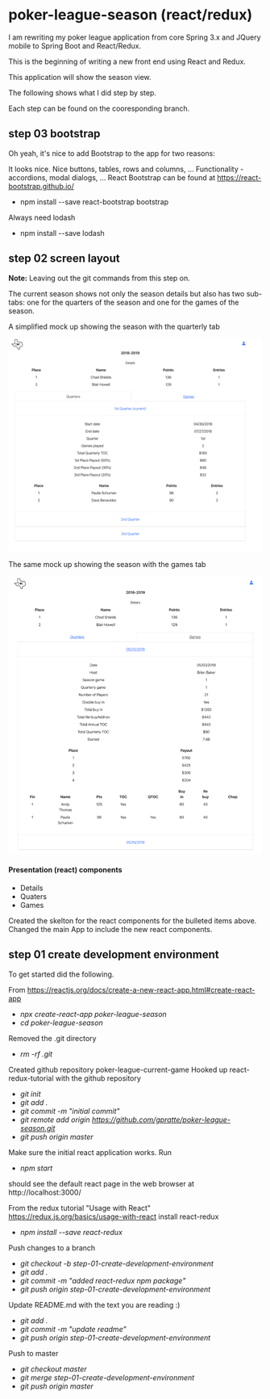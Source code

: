# poker-league-season (react/redux) 

I am rewriting my poker league application from core Spring 3.x and JQuery mobile to Spring Boot and React/Redux.

This is the beginning of writing a new front end using React and Redux.

This application will show the season view.

The following shows what I did step by step.

Each step can be found on the cooresponding branch.

## step 03 bootstrap
Oh yeah, it's nice to add Bootstrap to the app for two reasons:

It looks nice. Nice buttons, tables, rows and columns, ...
Functionality - accordions, modal dialogs, ...
React Bootstrap can be found at https://react-bootstrap.github.io/
* npm install --save react-bootstrap bootstrap

Always need lodash
* npm install --save lodash

## step 02 screen layout
**Note:** Leaving out the git commands from this step on.

The current season shows not only the season details but also has two
sub-tabs: one for the quarters of the season and one for the games of 
the season.

A simplified mock up showing the season with the quarterly tab

![current poker game](this-and-that/img/Season_Quarterly.png)

The same mock up showing the season with the games tab

![current poker game](this-and-that/img/Season_games.png)

#### Presentation (react) components
* Details
* Quaters
* Games

Created the skelton for the react components for the bulleted items above.
Changed the main App to include the new react components.

## step 01 create development environment
To get started did the following.

From https://reactjs.org/docs/create-a-new-react-app.html#create-react-app

* _npx create-react-app poker-league-season_
* _cd poker-league-season_

Removed the .git directory
* _rm -rf .git_

Created github repository poker-league-current-game
Hooked up react-redux-tutorial with the github repository

* _git init_
* _git add ._
* _git commit -m "initial commit"_
* _git remote add origin https://github.com/gpratte/poker-league-season.git_
* _git push origin master_

Make sure the initial react application works. Run
* _npm start_

should see the default react page in the web browser at http://localhost:3000/

From the redux tutorial "Usage with React" https://redux.js.org/basics/usage-with-react install react-redux
* _npm install --save react-redux_

Push changes to a branch
* _git checkout -b step-01-create-development-environment_
* _git add ._
* _git commit -m "added react-redux npm package"_
* _git push origin step-01-create-development-environment_

Update README.md with the text you are reading :)
* _git add ._
* _git commit -m "update readme"_
* _git push origin step-01-create-development-environment_

Push to master
* _git checkout master_
* _git merge step-01-create-development-environment_
* _git push origin master_